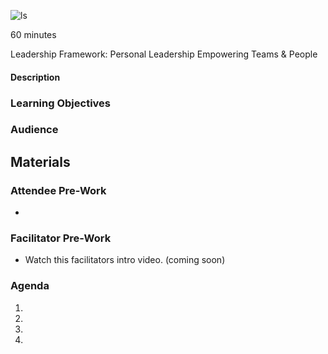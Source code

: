![ls](https://c2.staticflickr.com/2/1448/24009148094_5ce13ab4a5.jpg)

<time> 60 minutes </time>

Leadership Framework: 
<tag>Personal Leadership</tag>
<tag>Empowering Teams & People</tag>
<difficulty></difficulty>

#### Description 


### Learning Objectives

 
### Audience


## Materials


### Attendee Pre-Work

* 

### Facilitator Pre-Work

* Watch this facilitators intro video. (coming soon)

### Agenda

1.
2.
3.
4. 
